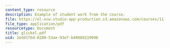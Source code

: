 ```yaml
---
content_type: resource
description: Example of student work from the course.
file: https://ol-ocw-studio-app-production.s3.amazonaws.com/courses/11-942-use-of-joint-fact-finding-in-science-intensive-policy-disputes-part-ii-spring-2004/1edd1f6d028053ae93e7b40989219996_glickel.pdf
file_type: application/pdf
resourcetype: Document
title: glickel.pdf
uid: 1edd1f6d-0280-53ae-93e7-b40989219996
---
```

